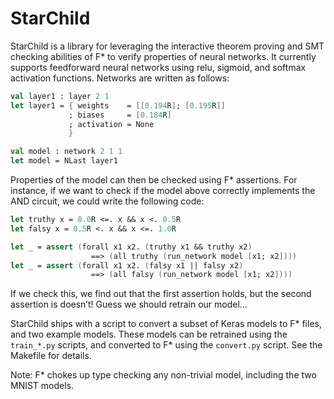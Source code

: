 # StarChild

StarChild is a library for leveraging the interactive theorem proving and SMT checking abilities of F* to verify properties of neural networks. It currently supports feedforward neural networks using relu, sigmoid, and softmax activation functions. Networks are written as follows:
```fsharp
val layer1 : layer 2 1
let layer1 = { weights    = [[0.194R]; [0.195R]]
             ; biases     = [0.184R]
             ; activation = None
             }

val model : network 2 1 1
let model = NLast layer1
```
Properties of the model can then be checked using F* assertions. For instance, if we want to check if the model above correctly implements the AND circuit, we could write the following code:
```fsharp
let truthy x = 0.0R <=. x && x <. 0.5R
let falsy x = 0.5R <. x && x <=. 1.0R

let _ = assert (forall x1 x2. (truthy x1 && truthy x2)
                  ==> (all truthy (run_network model [x1; x2])))
let _ = assert (forall x1 x2. (falsy x1 || falsy x2)
                  ==> (all falsy (run_network model [x1; x2])))
```
If we check this, we find out that the first assertion holds, but the second assertion is doesn’t! Guess we should retrain our model…

StarChild ships with a script to convert a subset of Keras models to F* files, and two example models. These models can be retrained using the `train_*.py` scripts, and converted to F* using the `convert.py` script. See the Makefile for details.

Note: F* chokes up type checking any non-trivial model, including the two MNIST models.
